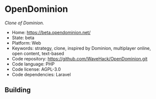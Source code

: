 # OpenDominion

_Clone of Dominion._

- Home: https://beta.opendominion.net/
- State: beta
- Platform: Web
- Keywords: strategy, clone, inspired by Dominion, multiplayer online, open content, text-based
- Code repository: https://github.com/WaveHack/OpenDominion.git
- Code language: PHP
- Code license: AGPL-3.0
- Code dependencies: Laravel

## Building
